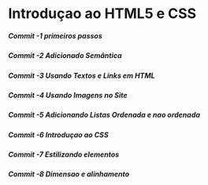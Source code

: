 # Introduçao ao HTML5 e CSS

##### Commit -1 primeiros passos
##### Commit -2 Adicionado Semântica
##### Commit -3 Usando Textos e Links em HTML
##### Commit -4 Usando Imagens no Site
##### Commit -5 Adicionando Listas Ordenada e nao ordenada
##### Commit -6 Introduçao ao CSS
##### Commit -7 Estilizando elementos
##### Commit -8 Dimensao e alinhamento